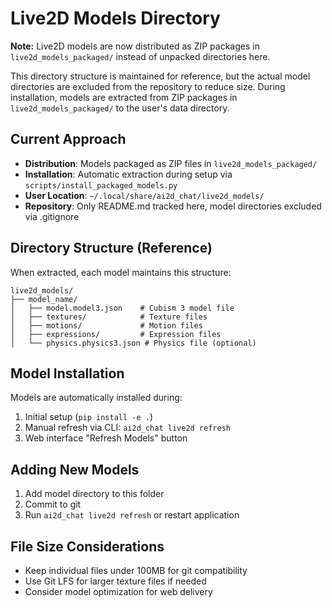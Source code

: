 # Live2D Models Directory

**Note:** Live2D models are now distributed as ZIP packages in `live2d_models_packaged/` instead of unpacked directories here.

This directory structure is maintained for reference, but the actual model directories are excluded from the repository to reduce size. During installation, models are extracted from ZIP packages in `live2d_models_packaged/` to the user's data directory.

## Current Approach

- **Distribution**: Models packaged as ZIP files in `live2d_models_packaged/`
- **Installation**: Automatic extraction during setup via `scripts/install_packaged_models.py`
- **User Location**: `~/.local/share/ai2d_chat/live2d_models/`
- **Repository**: Only README.md tracked here, model directories excluded via .gitignore

## Directory Structure (Reference)

When extracted, each model maintains this structure:

```
live2d_models/
├── model_name/
│   ├── model.model3.json    # Cubism 3 model file
│   ├── textures/            # Texture files
│   ├── motions/             # Motion files  
│   ├── expressions/         # Expression files
│   └── physics.physics3.json # Physics file (optional)
```

## Model Installation

Models are automatically installed during:
1. Initial setup (`pip install -e .`)
2. Manual refresh via CLI: `ai2d_chat live2d refresh`
3. Web interface "Refresh Models" button

## Adding New Models

1. Add model directory to this folder
2. Commit to git
3. Run `ai2d_chat live2d refresh` or restart application

## File Size Considerations

- Keep individual files under 100MB for git compatibility
- Use Git LFS for larger texture files if needed
- Consider model optimization for web delivery
